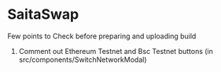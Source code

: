 # SaitaSwap

Few points to Check before preparing and uploading build

1. Comment out Ethereum Testnet and Bsc Testnet buttons (in src/components/SwitchNetworkModal)